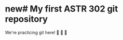 
# new# My first ASTR 302 git repository

We're practicing git here!
:sheep:  :construction:  :cake:

